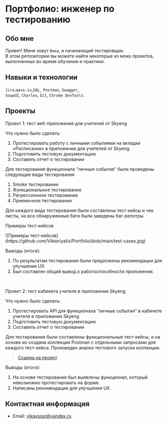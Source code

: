 # Портфолио: инженер по тестированию

## Обо мне 

Привет! Меня зовут ``Вика``, я начинающий тестировщик. <br>
В этом репозитории вы можете найти некоторые из моих проектов, выполненных во время обучения и практики.
<br>

## Навыки и технологии
``Jira``,``qase.io``,``SQL``,`` Postman``, ``Swagger``,<br>
``SoapUI``, ``Charles``, ``Git``, ``Chrome DevTools``.


## Проекты

<p> Проект 1: тест веб-приложения для учителей от Skyeng</p>
<p>Что нужно было сделать:<p>
<ol>
  <li>Протестировать работу с личными событиями на вкладке «Расписание» в приложении для учителей от Skyeng.</li>
  <li>Подготовить тестовую документацию</li>
  <li>Составить отчет о тестировании</li>
</ol>

  Для тестирования функционала "личные события" были проведены следующие виды тестирования
<ol>
  <li>Smoke тестирование</li>
  <li>Функциональное тестирование</li>
  <li>Регрессионное тестирование</li>
  <li>Приемочное тестирование</li>
</ol>
 <p> Для каждого вида тестирования были составлены тест кейсы и чек листы, на все обнаруженные баги были заведены баг-репотры.

<p>
  Примеры тест-кейсов
</p>
<p>
![Примеры тест-кейсов](https://github.com/ViktoriyaVs/Portfolio/blob/main/test-cases.jpg)
</p>
  
   
 </p>
 <p>Выводы (итоги):<p>
<ol>
  <li>По результатам тестирования были предложены рекомендации для улучшения UX.</li>
  <li>Был составлен общий вывод о работоспособности приложения.</li>
</ol>


<br> 

<p> Проект 2: тест кабинета учителя в приложении Skyeng</p>
<p>Что нужно было сделать:<p>
<ol>
  <li>Протестировать API для функционала "личные события" в кабинете учителя в приложении Skyeng</li>
  <li>Подготовить тестовую документацию</li>
  <li>Составить отчет о тестировании</li>
</ol>

<p>
<p>
  Для тестирования были составлены функциональные тест-кейсы, и на основе их создана коллекция Postman с отдельными запросами для каждого тест-кейса. 
Произведен анализ тестового запуска коллекции.
  
> <a href="https://qa-bug-report-testt.atlassian.net/wiki/spaces/1/pages/426009">Ссылка на проект</a>
  
 <p>Выводы (итоги):<p>
<ol>
  <li>На основе тестирования был выявлены функционал, который невозможно протестировать на форме.</li>
  <li>Написаны рекомендации для улучшения UX.</li>
</ol>


## Контактная информация
- Email: vikavsssr@yandex.ru

